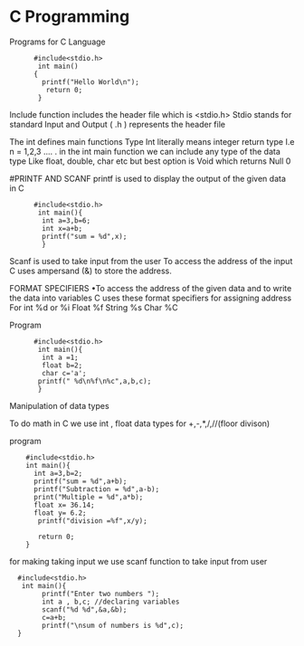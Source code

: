 # C Programming
Programs for C Language 



          #include<stdio.h>
           int main()
          {
            printf("Hello World\n");
             return 0;
           }



Include function includes the header file which is <stdio.h>
Stdio stands for standard Input and Output  ( .h ) represents the header file


The int  defines main functions Type 
 Int  literally means integer return type I.e n  = 1,2,3 ....   . in the int  main function we can include any type of the data type
Like float, double, char etc but best option is Void which returns Null   0

 #PRINTF AND SCANF
printf is used to display the output of the given data in C 


          #include<stdio.h>
           int main(){
            int a=3,b=6;
            int x=a+b;
            printf("sum = %d",x);
            }

Scanf is used to take input from the user 
To access the address of the input C uses ampersand (&) to store the address.

FORMAT SPECIFIERS 
•To access the address of the given data and to write the data into variables C uses these format specifiers for assigning address 
For int %d or %i
    Float %f
    String %s
    Char %C

Program 

          #include<stdio.h>
           int main(){
            int a =1;
            float b=2;
            char c='a';
           printf(" %d\n%f\n%c",a,b,c);
           }

Manipulation of data types 

To do math in C we use int , float data types 
for +,-,*,/,//(floor divison)

program 

        #include<stdio.h>
        int main(){
          int a=3,b=2;
          printf("sum = %d",a+b);
          printf("Subtraction = %d",a-b);
          print("Multiple = %d",a*b);
          float x= 36.14;
          float y= 6.2;
           printf("division =%f",x/y);

           return 0;
        }


for making taking input we use scanf function to take input from user 

     
      #include<stdio.h>
       int main(){
            printf("Enter two numbers ");
            int a , b,c; //declaring variables 
            scanf("%d %d",&a,&b);
            c=a+b;
            printf("\nsum of numbers is %d",c);
      }